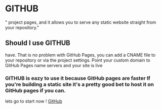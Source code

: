 # **GITHUB** 
 " project pages, and it allows you to serve any static website straight from your repository."
 
 ## Should I use GITHUB 
  have. That is no problem with GitHub Pages, you can add a CNAME file to your repository or via the project settings. Point your custom domain to GitHub Pages name servers and your site is live
  
  
 ### GITHUB is eazy to use it because GitHub pages are faster If you're building a static site it's a pretty good bet to host it on GitHub pages if you can.
 
lets go to start now ! [GitHub](http://github.com)
